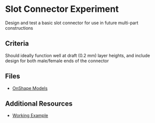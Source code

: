 # Slot Connector Experiment

Design and test a basic slot connector for use in future multi-part constructions

## Criteria

Should ideally function well at draft (0.2 mm) layer heights, and include design for both male/female ends of the connector

## Files

- [OnShape Models](https://cad.onshape.com/documents?nodeId=e52f12f402faae27812079b1&resourceType=folder&column=modifiedAt&order=desc&viewMode=0)

## Additional Resources

- [Working Example](https://www.thingiverse.com/thing:2917932)
